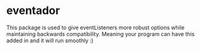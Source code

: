 # eventador
This package is used to give eventListeners more robust options while maintaining backwards compatibility. Meaning your program can have this added in and it will run smoothly :) <br/>

